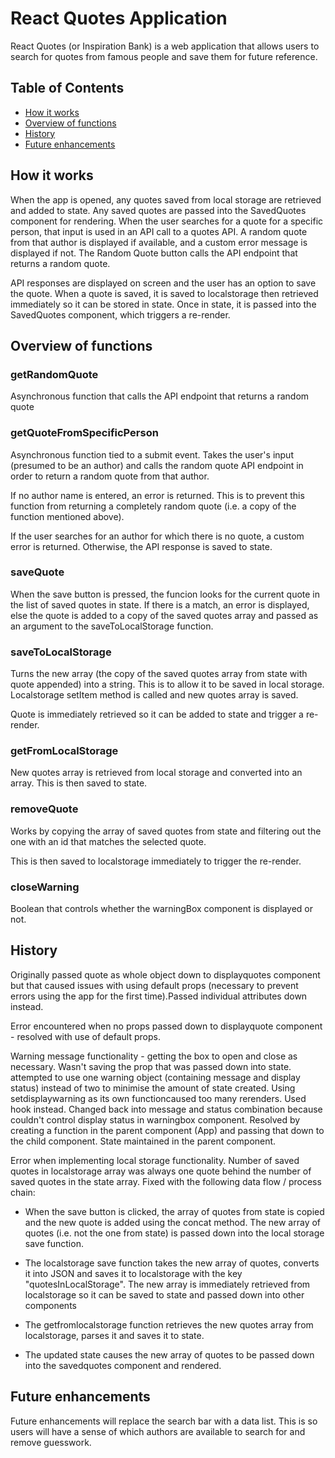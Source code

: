 # React Quotes Application
React Quotes (or Inspiration Bank) is a web application that allows users to search for quotes from famous people and save them for future reference.

## Table of Contents
 * [How it works](#how-it-works)
 * [Overview of functions](#overview-of-functions)
  * [History](#history)
 * [Future enhancements](#future-enhancements)

 ## How it works

 When the app is opened, any quotes saved from local storage are retrieved and added to state. Any saved quotes are passed into the SavedQuotes component for rendering.
 When the user searches for a quote for a specific person, that input is used in an API call to a quotes API. A random quote from that author is displayed if available, and a custom error message is displayed if not. The Random Quote button calls the API endpoint that returns a random quote.

 API responses are displayed on screen and the user has an option to save the quote. When a quote is saved, it is saved to localstorage then retrieved immediately so it can be stored in state. Once in state, it is passed into the SavedQuotes component, which triggers a re-render.

 

 ## Overview of functions

 ### getRandomQuote
 Asynchronous function that calls the API endpoint that returns a random quote

### getQuoteFromSpecificPerson

Asynchronous function tied to a submit event. Takes the user's input (presumed to be an author) and calls the random quote API endpoint in order to return a random quote from that author. 

If no author name is entered, an error is returned. This is to prevent this function from returning a completely random quote (i.e. a copy of the function mentioned above). 

If the user searches for an author for which there is no quote, a custom error is returned. Otherwise, the API response is saved to state.

 ### saveQuote
 When the save button is pressed, the funcion looks for the current quote in the list of saved quotes in state. If there is a match, an error is displayed, else the quote is added to a copy of the saved quotes array and passed as an argument to the saveToLocalStorage function.

 ### saveToLocalStorage
 Turns the new array (the copy of the saved quotes array from state with quote appended) into a string. This is to allow it to be saved in local storage.
 Localstorage setItem method is called and new quotes array is saved.

 Quote is immediately retrieved so it can be added to state and trigger a re-render.


### getFromLocalStorage
New quotes array is retrieved from local storage and converted into an array. This is then saved to state.


### removeQuote

Works by copying the array of saved quotes from state and filtering out the one with an id that matches the selected quote.

This is then saved to localstorage immediately to trigger the re-render.

### closeWarning

Boolean that controls whether the warningBox component is displayed or not.



  ## History
  Originally passed quote as whole object down to displayquotes component but that caused issues with using default props (necessary to prevent errors using the app for the first time).Passed individual attributes down instead. 
  
  Error encountered when no props passed down to displayquote component - resolved with use of default props.

  Warning message functionality - getting the box to open and close as necessary. Wasn't saving the prop that was passed down into state. attempted to use one warning object (containing message and display status) instead of two to minimise the amount of state created. Using setdisplaywarning as its own functioncaused too many rerenders. Used hook instead. Changed back into message and status combination because couldn't control display status in warningbox component. Resolved by creating a function in the parent component (App) and passing that down to the child component. State maintained in the parent component.

  Error when implementing local storage functionality. Number of saved quotes in localstorage array was always one quote behind the number of saved quotes in the state array. Fixed with the following data flow / process chain:

  * When the save button is clicked, the array of quotes from state is copied and the new quote is added using the concat method. The new array of quotes (i.e. not the one from state) is passed down into the local storage save function.

  * The localstorage save function takes the new array of quotes, converts it into JSON and saves it to localstorage with the key "quotesInLocalStorage". The new array is immediately retrieved from localstorage so it can be saved to state and passed down into other components

* The getfromlocalstorage function retrieves the new quotes array from localstorage, parses it and saves it to state.

* The updated state causes the new array of quotes to be passed down into the savedquotes component and rendered.


 ## Future enhancements

 Future enhancements will replace the search bar with a data list. This is so users will have a sense of which authors are available to search for and remove guesswork.


